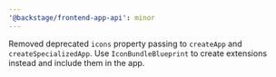 ```yaml
---
'@backstage/frontend-app-api': minor
---
```


Removed deprecated `icons` property passing to `createApp` and `createSpecializedApp`. Use `IconBundleBlueprint` to create extensions instead and include them in the app.
